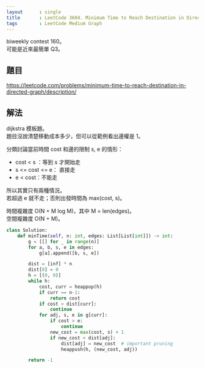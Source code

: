 ```yaml
---
layout      : single
title       : LeetCode 3604. Minimum Time to Reach Destination in Directed Graph
tags        : LeetCode Medium Graph
---
```

biweekly contest 160。  
可能是近來最簡單 Q3。  

## 題目

<https://leetcode.com/problems/minimum-time-to-reach-destination-in-directed-graph/description/>

## 解法

dijkstra 模板題。  
題目沒說清楚移動成本多少，但可以從範例看出邊權是 1。  

分類討論當前時間 cost 和邊的限制 s, e 的情形：  

- cost < s ：等到 s 才開始走  
- s <=  cost <= e： 直接走  
- e < cost：不能走  

所以其實只有兩種情況。  
若超過 e 就不走；否則出發時間為 max(cost, s)。  

時間複雜度 O(N + M log M)，其中 M = len(edges)。  
空間複雜度 O(N + M)。  

```python
class Solution:
    def minTime(self, n: int, edges: List[List[int]]) -> int:
        g = [[] for _ in range(n)]
        for a, b, s, e in edges:
            g[a].append([b, s, e])

        dist = [inf] * n
        dist[0] = 0
        h = [(0, 0)]
        while h:
            cost, curr = heappop(h)
            if curr == n-1:
                return cost
            if cost > dist[curr]:
                continue
            for adj, s, e in g[curr]:
                if cost > e:
                    continue
                new_cost = max(cost, s) + 1
                if new_cost < dist[adj]:
                    dist[adj] = new_cost  # important pruning
                    heappush(h, (new_cost, adj))

        return -1
```

